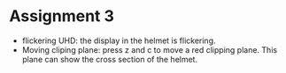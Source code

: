 # Assignment 3
 
- flickering UHD: the display in the helmet is flickering.
- Moving cliping plane: press z and c to move a red clipping plane. This plane can show the cross section of the helmet. 
